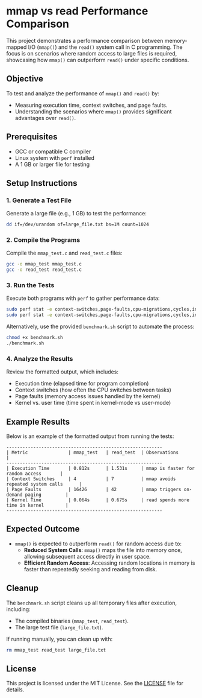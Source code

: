 # mmap vs read Performance Comparison

This project demonstrates a performance comparison between memory-mapped I/O (`mmap()`) and the `read()` system call in C programming. The focus is on scenarios where random access to large files is required, showcasing how `mmap()` can outperform `read()` under specific conditions.

## Objective
To test and analyze the performance of `mmap()` and `read()` by:
- Measuring execution time, context switches, and page faults.
- Understanding the scenarios where `mmap()` provides significant advantages over `read()`.

## Prerequisites
- GCC or compatible C compiler
- Linux system with `perf` installed
- A 1 GB or larger file for testing

## Setup Instructions

### 1. Generate a Test File
Generate a large file (e.g., 1 GB) to test the performance:
```bash
dd if=/dev/urandom of=large_file.txt bs=1M count=1024
```

### 2. Compile the Programs
Compile the `mmap_test.c` and `read_test.c` files:
```bash
gcc -o mmap_test mmap_test.c
gcc -o read_test read_test.c
```

### 3. Run the Tests
Execute both programs with `perf` to gather performance data:
```bash
sudo perf stat -e context-switches,page-faults,cpu-migrations,cycles,instructions ./mmap_test large_file.txt
sudo perf stat -e context-switches,page-faults,cpu-migrations,cycles,instructions ./read_test large_file.txt
```

Alternatively, use the provided `benchmark.sh` script to automate the process:
```bash
chmod +x benchmark.sh
./benchmark.sh
```

### 4. Analyze the Results
Review the formatted output, which includes:
- Execution time (elapsed time for program completion)
- Context switches (how often the CPU switches between tasks)
- Page faults (memory access issues handled by the kernel)
- Kernel vs. user time (time spent in kernel-mode vs user-mode)

## Example Results
Below is an example of the formatted output from running the tests:

```
----------------------------------------------------------
| Metric               | mmap_test   | read_test  | Observations                           |
----------------------------------------------------------
| Execution Time       | 0.812s      | 1.531s     | mmap is faster for random access       |
| Context Switches     | 4           | 7          | mmap avoids repeated system calls      |
| Page Faults          | 16426       | 42         | mmap triggers on-demand paging         |
| Kernel Time          | 0.064s      | 0.675s     | read spends more time in kernel        |
----------------------------------------------------------
```

## Expected Outcome
- `mmap()` is expected to outperform `read()` for random access due to:
  - **Reduced System Calls**: `mmap()` maps the file into memory once, allowing subsequent access directly in user space.
  - **Efficient Random Access**: Accessing random locations in memory is faster than repeatedly seeking and reading from disk.

## Cleanup
The `benchmark.sh` script cleans up all temporary files after execution, including:
- The compiled binaries (`mmap_test`, `read_test`).
- The large test file (`large_file.txt`).

If running manually, you can clean up with:
```bash
rm mmap_test read_test large_file.txt
```

## License
This project is licensed under the MIT License. See the [LICENSE](LICENSE) file for details.
